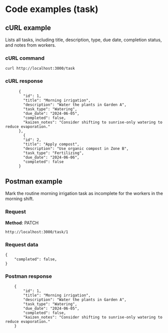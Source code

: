 # Code examples (task)

## cURL example

Lists all tasks, including title, description, type, due date, completion status, and notes from workers.

### cURL command

```shell
curl http://localhost:3000/task
```

### cURL response

```shell
      {
        "id": 1,
        "title": "Morning irrigation",
        "description": "Water the plants in Garden A",
        "task_type": "Watering",
        "due_date": "2024-06-05",
        "completed": false,
        "kaizen_notes": "Consider shifting to sunrise-only watering to reduce evaporation."
      },
        {
        "id": 2,
        "title": "Apply compost",
        "description": "Use organic compost in Zone B",
        "task_type": "Fertilizing",
        "due_date": "2024-06-06",
        "completed": false
      }
```

## Postman example

Mark the routine morning irrigation task as incomplete for the workers in the morning shift.

### Request

**Method**: PATCH

```shell
http://localhost:3000/task/1
```

### Request data

```shell
{
    "completed": false,
}
```

### Postman response

```shell
    {
        "id": 1,
        "title": "Morning irrigation",
        "description": "Water the plants in Garden A",
        "task_type": "Watering",
        "due_date": "2024-06-05",
        "completed": false,
        "kaizen_notes": "Consider shifting to sunrise-only watering to reduce evaporation."
    }
```
